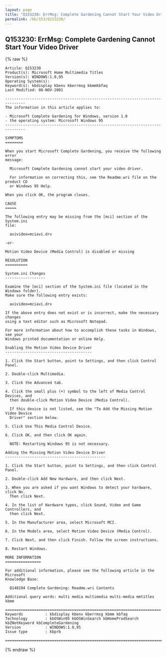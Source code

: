 ```yaml
---
layout: page
title: "Q153230: ErrMsg: Complete Gardening Cannot Start Your Video Driver"
permalink: /kb/153/Q153230/
---
```


## Q153230: ErrMsg: Complete Gardening Cannot Start Your Video Driver

{% raw %}

	Article: Q153230
	Product(s): Microsoft Home Multimedia Titles
	Version(s): WINDOWS:1.0,95
	Operating System(s): 
	Keyword(s): kbdisplay kbenv kberrmsg kbmmkbfaq
	Last Modified: 08-NOV-2001
	
	-------------------------------------------------------------------------------
	The information in this article applies to:
	
	- Microsoft Complete Gardening for Windows, version 1.0 
	- the operating system: Microsoft Windows 95 
	-------------------------------------------------------------------------------
	
	SYMPTOMS
	========
	
	When you start Microsoft Complete Gardening, you receive the following error
	message:
	
	  Microsoft Complete Gardening cannot start your video driver.
	
	  For information on correcting this, see the Readme.wri file on the product CD
	  or Windows 95 Help.
	
	When you click OK, the program closes.
	
	CAUSE
	=====
	
	The following entry may be missing from the [mci] section of the System.ini
	file:
	
	  avivideo=mciavi.drv
	
	-or-
	
	Motion Video Device (Media Control) is disabled or missing
	
	RESOLUTION
	==========
	
	System.ini Changes
	------------------
	
	Examine the [mci] section of the System.ini file (located in the Windows folder).
	Make sure the following entry exists:
	
	  avivideo=mciavi.drv
	
	If the above entry does not exist or is incorrect, make the necessary changes
	using a text editor such as Microsoft Notepad.
	
	For more information about how to accomplish these tasks in Windows, see your
	Windows printed documentation or online Help.
	
	Enabling the Motion Video Device Driver
	---------------------------------------
	
	1. Click the Start button, point to Settings, and then click Control Panel.
	
	2. Double-click Multimedia.
	
	3. Click the Advanced tab.
	
	4. Click the small plus (+) symbol to the left of Media Control Devices, and
	  then double-click Motion Video Device (Media Control).
	
	  If this device is not listed, see the "To Add the Missing Motion Video Device
	  Driver" section below.
	
	5. Click Use This Media Control Device.
	
	6. Click OK, and then click OK again.
	
	  NOTE: Restarting Windows 95 is not necessary.
	
	Adding the Missing Motion Video Device Driver
	---------------------------------------------
	
	1. Click the Start button, point to Settings, and then click Control Panel.
	
	2. Double-click Add New Hardware, and then click Next.
	
	3. When you are asked if you want Windows to detect your hardware, click No.
	  Then click Next.
	
	4. In the list of Hardware types, click Sound, Video and Game Controllers, and
	  then click Next.
	
	5. In the Manufacturer area, select Microsoft MCI.
	
	6. In the Models area, select Motion Video Device (Media Control).
	
	7. Click Next, and then click Finish. Follow the screen instructions.
	
	8. Restart Windows.
	
	MORE INFORMATION
	================
	
	For additional information, please see the following article in the Microsoft
	Knowledge Base:
	
	  Q148194 Complete Gardening: Readme.wri Contents
	
	Additional query words: multi media multimedia multi-media mmtitles kbmm
	
	======================================================================
	Keywords          : kbdisplay kbenv kberrmsg kbmm kbfaq
	Technology        : kbOSWin95 kbOSWinSearch kbHomeProdSearch kbZNotKeyword kbCompleteGardening
	Version           : WINDOWS:1.0,95
	Issue type        : kbprb
	
	=============================================================================
	

{% endraw %}
